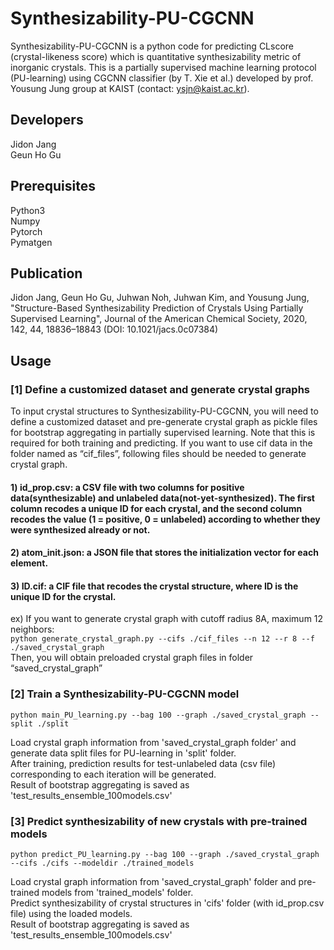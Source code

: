 # Synthesizability-PU-CGCNN
Synthesizability-PU-CGCNN is a python code for predicting CLscore (crystal-likeness score) which is quantitative synthesizability metric of inorganic crystals. This is a partially supervised machine learning protocol (PU-learning) using CGCNN classifier (by T. Xie et al.) developed by prof. Yousung Jung group at KAIST (contact: ysjn@kaist.ac.kr).

## Developers
Jidon Jang<br> Geun Ho Gu<br>

## Prerequisites
Python3<br> Numpy<br> Pytorch<br> Pymatgen<br>

## Publication
Jidon Jang, Geun Ho Gu, Juhwan Noh, Juhwan Kim, and Yousung Jung, "Structure-Based Synthesizability Prediction of Crystals Using Partially Supervised Learning", Journal of the American Chemical Society, 2020, 142, 44, 18836–18843 (DOI: 10.1021/jacs.0c07384)

## Usage
### [1] Define a customized dataset and generate crystal graphs
To input crystal structures to Synthesizability-PU-CGCNN, you will need to define a customized dataset and pre-generate crystal graph as pickle files for bootstrap aggregating in partially supervised learning. Note that this is required for both training and predicting.
If you want to use cif data in the folder named as “cif_files”, following files should be needed to generate crystal graph.
#### 1) id_prop.csv: a CSV file with two columns for positive data(synthesizable) and unlabeled data(not-yet-synthesized). The first column recodes a unique ID for each crystal, and the second column recodes the value (1 = positive, 0 = unlabeled) according to whether they were synthesized already or not.
#### 2) atom_init.json: a JSON file that stores the initialization vector for each element.
#### 3) ID.cif: a CIF file that recodes the crystal structure, where ID is the unique ID for the crystal.
ex) If you want to generate crystal graph with cutoff radius 8A, maximum 12 neighbors:<br>
`python generate_crystal_graph.py --cifs ./cif_files --n 12 --r 8 --f ./saved_crystal_graph`<br>
Then, you will obtain preloaded crystal graph files in folder “saved_crystal_graph”<br>

### [2] Train a Synthesizability-PU-CGCNN model
`python main_PU_learning.py --bag 100 --graph ./saved_crystal_graph --split ./split`<br>

Load crystal graph information from 'saved_crystal_graph folder' and generate data split files for PU-learning in 'split' folder.<br>
After training, prediction results for test-unlabeled data (csv file) corresponding to each iteration will be generated.<br>
Result of bootstrap aggregating is saved as 'test_results_ensemble_100models.csv'<br>

### [3] Predict synthesizability of new crystals with pre-trained models
`python predict_PU_learning.py --bag 100 --graph ./saved_crystal_graph --cifs ./cifs --modeldir ./trained_models`<br>

Load crystal graph information from 'saved_crystal_graph' folder and pre-trained models from 'trained_models' folder.<br>
Predict synthesizability of crystal structures in 'cifs' folder (with id_prop.csv file) using the loaded models.<br>
Result of bootstrap aggregating is saved as 'test_results_ensemble_100models.csv'
